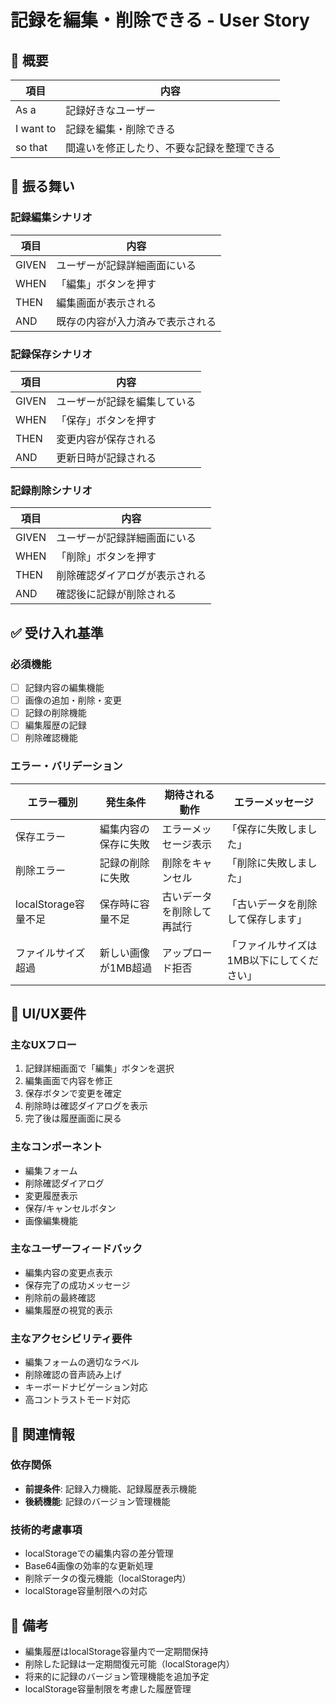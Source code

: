 # 記録を編集・削除できる - User Story

## 📖 概要

| 項目 | 内容 |
|------|------|
| As a | 記録好きなユーザー |
| I want to | 記録を編集・削除できる |
| so that | 間違いを修正したり、不要な記録を整理できる |


## 🔄 振る舞い

### 記録編集シナリオ

| 項目 | 内容 |
|------|------|
| GIVEN | ユーザーが記録詳細画面にいる |
| WHEN | 「編集」ボタンを押す |
| THEN | 編集画面が表示される |
| AND | 既存の内容が入力済みで表示される |

### 記録保存シナリオ

| 項目 | 内容 |
|------|------|
| GIVEN | ユーザーが記録を編集している |
| WHEN | 「保存」ボタンを押す |
| THEN | 変更内容が保存される |
| AND | 更新日時が記録される |

### 記録削除シナリオ

| 項目 | 内容 |
|------|------|
| GIVEN | ユーザーが記録詳細画面にいる |
| WHEN | 「削除」ボタンを押す |
| THEN | 削除確認ダイアログが表示される |
| AND | 確認後に記録が削除される |


## ✅ 受け入れ基準

### 必須機能
- [ ] 記録内容の編集機能
- [ ] 画像の追加・削除・変更
- [ ] 記録の削除機能
- [ ] 編集履歴の記録
- [ ] 削除確認機能

### エラー・バリデーション
| エラー種別 | 発生条件 | 期待される動作 | エラーメッセージ |
|------------|----------|----------------|------------------|
| 保存エラー | 編集内容の保存に失敗 | エラーメッセージ表示 | 「保存に失敗しました」 |
| 削除エラー | 記録の削除に失敗 | 削除をキャンセル | 「削除に失敗しました」 |
| localStorage容量不足 | 保存時に容量不足 | 古いデータを削除して再試行 | 「古いデータを削除して保存します」 |
| ファイルサイズ超過 | 新しい画像が1MB超過 | アップロード拒否 | 「ファイルサイズは1MB以下にしてください」 |


## 🎨 UI/UX要件

### 主なUXフロー
1. 記録詳細画面で「編集」ボタンを選択
2. 編集画面で内容を修正
3. 保存ボタンで変更を確定
4. 削除時は確認ダイアログを表示
5. 完了後は履歴画面に戻る

### 主なコンポーネント
- 編集フォーム
- 削除確認ダイアログ
- 変更履歴表示
- 保存/キャンセルボタン
- 画像編集機能

### 主なユーザーフィードバック
- 編集内容の変更点表示
- 保存完了の成功メッセージ
- 削除前の最終確認
- 編集履歴の視覚的表示

### 主なアクセシビリティ要件
- 編集フォームの適切なラベル
- 削除確認の音声読み上げ
- キーボードナビゲーション対応
- 高コントラストモード対応


## 🔗 関連情報

### 依存関係
- **前提条件**: 記録入力機能、記録履歴表示機能
- **後続機能**: 記録のバージョン管理機能

### 技術的考慮事項
- localStorageでの編集内容の差分管理
- Base64画像の効率的な更新処理
- 削除データの復元機能（localStorage内）
- localStorage容量制限への対応

## 📝 備考
- 編集履歴はlocalStorage容量内で一定期間保持
- 削除した記録は一定期間復元可能（localStorage内）
- 将来的に記録のバージョン管理機能を追加予定
- localStorage容量制限を考慮した履歴管理 